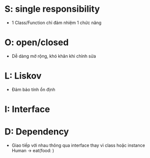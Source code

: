 # S: single responsibility
- 1 Class/Function chỉ đảm nhiệm 1 chức năng

# O: open/closed
- Dễ dàng mở rộng, khó khăn khi chỉnh sửa

# L: Liskov
- Đảm bảo tính ổn định

# I: Interface


# D: Dependency
- Giao tiếp với nhau thông qua interface thay vì class hoặc instance
Human -> eat(food: )